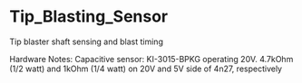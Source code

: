 # Tip_Blasting_Sensor
Tip blaster shaft sensing and blast timing

Hardware Notes:
Capacitive sensor: KI-3015-BPKG operating 20V. 4.7kOhm (1/2 watt) and 1kOhm (1/4 watt) on 20V and 5V side of 4n27, respectively
